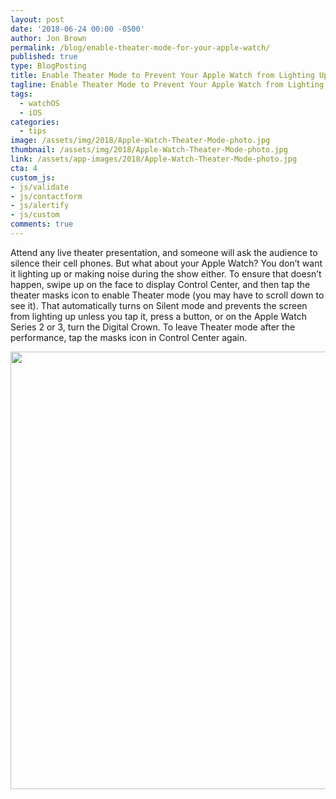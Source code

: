 ```yaml
---
layout: post
date: '2018-06-24 00:00 -0500'
author: Jon Brown
permalink: /blog/enable-theater-mode-for-your-apple-watch/
published: true
type: BlogPosting
title: Enable Theater Mode to Prevent Your Apple Watch from Lighting Up at a Show
tagline: Enable Theater Mode to Prevent Your Apple Watch from Lighting Up at a Show
tags:
  - watchOS
  - iOS
categories:
  - tips
image: /assets/img/2018/Apple-Watch-Theater-Mode-photo.jpg
thumbnail: /assets/img/2018/Apple-Watch-Theater-Mode-photo.jpg
link: /assets/app-images/2018/Apple-Watch-Theater-Mode-photo.jpg
cta: 4
custom_js:
- js/validate
- js/contactform
- js/alertify
- js/custom
comments: true
---
```

Attend any live theater presentation, and someone will ask the audience to silence their cell phones. But what about your Apple Watch? You don’t want it lighting up or making noise during the show either. To ensure that doesn’t happen, swipe up on the face to display Control Center, and then tap the theater masks icon to enable Theater mode (you may have to scroll down to see it). That automatically turns on Silent mode and prevents the screen from lighting up unless you tap it, press a button, or on the Apple Watch Series 2 or 3, turn the Digital Crown. To leave Theater mode after the performance, tap the masks icon in Control Center again.

<img src="{{ site.site_cdn }}/assets/img/blog/2018/theater/Apple-Watch-Theater-Mode.png" class="img-fluid rounded m-2" width="700" />